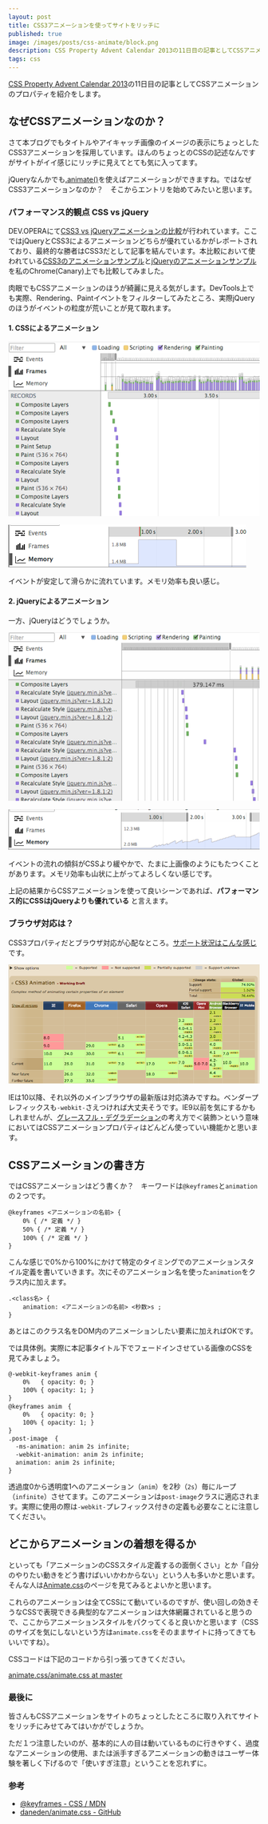 ```yaml
---
layout: post
title: CSS3アニメーションを使ってサイトをリッチに
published: true
image: /images/posts/css-animate/block.png
description: CSS Property Advent Calendar 2013の11日目の記事としてCSSアニメーションのプロパティを紹介をします。 なぜCSS3アニメーションなのか？ さて本ブログでもタイトルやアイキャッチ画像のイメージの表示にちょっとしたCSS3アニメーションを採用しています。ほんのちょっとのCSSの記述なんですがサイトがイイ感じにリッチに見えてとても気に入ってます。
tags: css
---
```


<style type="text/css">
@-webkit-keyframes anim {
    0%   { opacity: 0; }
    100% { opacity: 1; }
}
@keyframes anim　{
    0%   { opacity: 0; }
    100% { opacity: 1; }
}
.post-image  {
  -ms-animation: anim 2s infinite;
  -webkit-animation: anim 2s infinite;
  animation: anim 2s infinite;
}
</style>

[CSS Property Advent Calendar 2013](http://www.adventar.org/calendars/57)の11日目の記事としてCSSアニメーションのプロパティを紹介をします。

## なぜCSSアニメーションなのか？

さて本ブログでもタイトルやアイキャッチ画像のイメージの表示にちょっとしたCSS3アニメーションを採用しています。ほんのちょっとのCSSの記述なんですがサイトがイイ感じにリッチに見えてとても気に入ってます。

jQueryなんかでも[.animate()](http://api.jquery.com/animate/)を使えばアニメーションができますね。ではなぜCSS3アニメーションなのか？　そこからエントリを始めてみたいと思います。

### パフォーマンス的観点 CSS vs jQuery

DEV.OPERAにて[CSS3 vs jQueryアニメーションの比較](http://dev.opera.com/articles/view/css3-vs-jquery-animations/)が行われています。ここではjQueryとCSS3によるアニメーションどちらが優れているかがレポートされており、最終的な勝者はCSS3だとして記事を結んでいます。本比較において使われている[CSS3のアニメーションサンプル](http://devfiles.myopera.com/articles/10262/CSS3-300-boxes.html)と[jQueryのアニメーションサンプル](http://devfiles.myopera.com/articles/10262/jQuery-300-boxes.html)を私のChrome(Canary)上でも比較してみました。

肉眼でもCSSアニメーションのほうが綺麗に見える気がします。DevTools上でも実際、Rendering、Paintイベントをフィルターしてみたところ、実際jQueryのほうがイベントの粒度が荒いことが見て取れます。

####  1. CSSによるアニメーション
![比較１](/images/posts/css-animate/1.png)

![比較A](/images/posts/css-animate/A.png)

イベントが安定して滑らかに流れています。メモリ効率も良い感じ。

####  2. jQueryによるアニメーション
一方、jQueryはどうでしょうか。

![比較２](/images/posts/css-animate/2.png)

![比較B](/images/posts/css-animate/B.png)

イベントの流れの傾斜がCSSより緩やかで、たまに上画像のようにもたつくことがあります。メモリ効率も山状に上がってよろしくない感じです。

上記の結果からCSSアニメーションを使って良いシーンであれば、**パフォーマンス的にCSSはjQueryよりも優れている** と言えます。

### ブラウザ対応は？

CSS3プロパティだとブラウザ対応が心配なところ。[サポート状況はこんな感じ](http://caniuse.com/#search=keyframes)です。

![対応状況](/images/posts/css-animate/browser.png)

IEは10以降、それ以外のメインブラウザの最新版は対応済みですね。ベンダープレフィックスも`-webkit-`さえつければ大丈夫そうです。IE9以前を気にするかもしれませんが、[グレースフル・デグラデーション](http://www.adobe.com/jp/devnet/dreamweaver/articles/html5pack_css3_part6.html)の考え方で＜装飾＞という意味においてはCSSアニメーションプロパティはどんどん使っていい機能かと思います。

## CSSアニメーションの書き方

ではCSSアニメーションはどう書くか？　キーワードは`@keyframes`と`animation`の２つです。

    @keyframes <アニメーションの名前> {
        0% { /* 定義 */ }
        50% { /* 定義 */ }
        100% { /* 定義 */ }
    }

こんな感じで0%から100%にかけて特定のタイミングでのアニメーションスタイル定義を書いていきます。次にそのアニメーション名を使った`animation`をクラス内に加えます。

    .<class名> {
        animation: <アニメーションの名前> <秒数>s ;
    }

あとはこのクラス名をDOM内のアニメーションしたい要素に加えればOKです。

では具体例。実際に本記事タイトル下でフェードインさせている画像のCSSを見てみましょう。

    @-webkit-keyframes anim {
        0%   { opacity: 0; }
        100% { opacity: 1; }
    }
    @keyframes anim　{
        0%   { opacity: 0; }
        100% { opacity: 1; }
    }
    .post-image  {
      -ms-animation: anim 2s infinite;
      -webkit-animation: anim 2s infinite;
      animation: anim 2s infinite;
    }

透過度0から透明度1へのアニメーション（`anim`）を2秒（`2s`）毎にループ（`infinite`）させてます。このアニメーションは`post-image`クラスに適応されます。実際に使用の際は`-webkit-`プレフィックス付きの定義も必要なことに注意してください。

## どこからアニメーションの着想を得るか

といっても「アニメーションのCSSスタイル定義するの面倒くさい」とか「自分のやりたい動きをどう書けばいいかわからない」という人も多いかと思います。そんな人は[Animate.css](https://daneden.me/animate/)のページを見てみるとよいかと思います。

これらのアニメーションは全てCSSにて動いているのですが、使い回しの効きそうなCSSで表現できる典型的なアニメーションは大体網羅されていると思うので、ここからアニメーションスタイルをパクってくると良いかと思います（CSSのサイズを気にしないという方は`animate.css`をそのままサイトに持ってきてもいいですね）。

CSSコードは下記のコードから引っ張ってきてください。

[animate.css/animate.css at master](https://github.com/daneden/animate.css/blob/master/animate.css)

### 最後に

皆さんもCSSアニメーションをサイトのちょっとしたところに取り入れてサイトをリッチにみせてみてはいかがでしょうか。

ただ１つ注意したいのが、基本的に人の目は動いているものに行きやすく、過度なアニメーションの使用、または派手すぎるアニメーションの動きはユーザー体験を著しく下げるので「使いすぎ注意」ということを忘れずに。

### 参考
* [@keyframes - CSS / MDN](https://developer.mozilla.org/ja/docs/Web/CSS/@keyframes)
* [daneden/animate.css - GitHub](https://github.com/daneden/animate.css)
